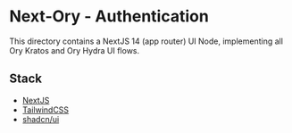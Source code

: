# Next-Ory - Authentication

This directory contains a NextJS 14 (app router) UI Node, implementing all Ory Kratos and Ory Hydra UI flows.

## Stack

- [NextJS](https://nextjs.org/)
- [TailwindCSS](https://tailwindcss.com/)
- [shadcn/ui](https://ui.shadcn.com/)
